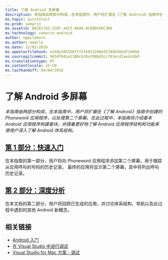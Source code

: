 ```yaml
---
title: 了解 Android 多屏幕
description: 本指南由两部分构成，在本指南中，用户将扩展在《了解 Android》指南中创建的 Phoneword 应用程序，以处理第二个屏幕。 在此过程中，本指南将介绍基本 Android 应用程序构建基块，并随着更好地了解 Android 应用程序结构和功能来使用户深入了解 Android 体系结构。
ms.topic: quickstart
ms.prod: xamarin
ms.assetid: D82EC193-2CB7-44C3-8688-0CEBDF60C3D6
ms.technology: xamarin-android
author: mgmclemore
ms.author: mamcle
ms.date: 12/02/2016
ms.openlocfilehash: a168e285358fff51b923200e55784b566df29d9d
ms.sourcegitcommit: 945df041e2180cb20af08b83cc703ecd1aedc6b0
ms.translationtype: HT
ms.contentlocale: zh-CN
ms.lasthandoff: 04/04/2018
---
```

# <a name="hello-android-multiscreen"></a>了解 Android 多屏幕

_本指南由两部分构成，在本指南中，用户将扩展在《了解 Android》指南中创建的 Phoneword 应用程序，以处理第二个屏幕。在此过程中，本指南将介绍基本 Android 应用程序构建基块，并随着更好地了解 Android 应用程序结构和功能来使用户深入了解 Android 体系结构。_

##  <a name="part-1-quickstartandroidget-startedhello-android-multiscreenhello-android-multiscreen-quickstartmd"></a>[第 1 部分：快速入门](~/android/get-started/hello-android-multiscreen/hello-android-multiscreen-quickstart.md)

在本指南的第一部分，用户将向 Phoneword 应用程序添加第二个屏幕，用于跟踪从应用呼叫的号码的历史记录。 最终的应用将显示第二个屏幕，其中将列出呼叫历史记录。

##  <a name="part-2-deep-diveandroidget-startedhello-android-multiscreenhello-android-multiscreen-deepdivemd"></a>[第 2 部分：深度分析](~/android/get-started/hello-android-multiscreen/hello-android-multiscreen-deepdive.md)

在本文档的第二部分，用户将回顾已生成的应用，并讨论体系结构、导航以及此过程中遇到的其他 Android 新概念。


## <a name="related-links"></a>相关链接

- [Android 入门](http://developer.android.com/training/index.html)
- [在 Visual Studio 中进行调试](http://msdn.microsoft.com/en-us/library/k0k771bt%28v=vs.90%29.aspx)
- [Visual Studio for Mac 方案 - 调试](https://developer.xamarin.com/recipes/cross-platform/ide/debugging/)
